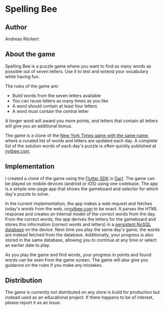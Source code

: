 # Spelling Bee

## Author

Andreas Röckert

## About the game

Spelling Bee is a puzzle game where you want to find as many words as possible out of seven letters. Use it to test and extend your vocabulary while having fun.

The rules of the game are:

- Build words from the seven letters available
- You can reuse letters as many times as you like
- A word should contain at least four letters
- A word must contain the central letter

A longer word will award you more points, and letters that contain all letters will give you an additional bonus.

The game is a clone of the [New York Times game with the same name](https://www.nytimes.com/puzzles/spelling-bee), where a curated list of words and letters are updated each day. A complete list of the solution words of each day's puzzle is often quickly published at [nytbee.com](nytbee.com).

## Implementation

I created a clone of the game using the [Flutter SDK](https://flutter.dev/) in [Dart](https://dart.dev/). The game can be played on mobile devices (android or iOS) using one codebase. The app is a simple one-page app that shows the gameboard and selector for which day's puzzle to solve.

In the current implementation, the app makes a web request and fetches today's words from the web, or[nytbee.com](nytbee.com) to be exact. It parses the HTML response and creates an internal model of the correct words from the day. From the correct words, the app derives the letters for the gameboard and stores this information (correct words and letters) in a [persistent NoSQL database](https://pub.dev/packages/sembast) on the device. Next time you play the same day's game, the words are instead fetched from the database. Additionally, your progress is also stored in the same database, allowing you to continue at any time or select an earlier date to play.

As you play the game and find words, your progress in points and found words can be seen from the game screen. The game will also give you guidance on the rules if you make any mistakes.

## Distribution

The game is currently not distributed on any store is build for production but instead used as an educational project. If there happens to be of interest, please report it as an issue.
